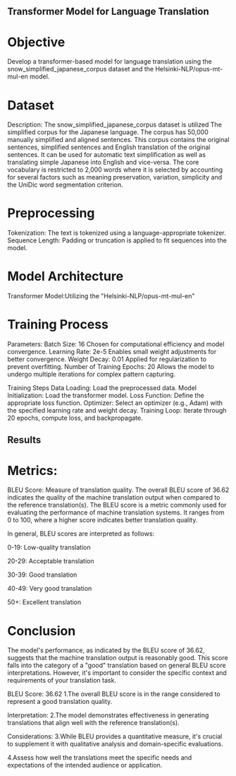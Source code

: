 ## Transformer Model for Language Translation

# Objective
Develop a transformer-based model for language translation using the snow_simplified_japanese_corpus dataset and the Helsinki-NLP/opus-mt-mul-en model.

# Dataset
Description: The snow_simplified_japanese_corpus dataset is utilized
The simplified corpus for the Japanese language. The corpus has 50,000 manually simplified and aligned sentences.
This corpus contains the original sentences, simplified sentences and English translation of the original sentences.
It can be used for automatic text simplification as well as translating simple Japanese into English and vice-versa.
The core vocabulary is restricted to 2,000 words where it is selected by accounting for several factors such as meaning preservation, variation, simplicity and the UniDic word segmentation criterion.

# Preprocessing
Tokenization: The text is tokenized using a language-appropriate tokenizer.
Sequence Length: Padding or truncation is applied to fit sequences into the model.

# Model Architecture
Transformer Model:Utilizing the "Helsinki-NLP/opus-mt-mul-en"

# Training Process
Parameters:
Batch Size: 16
  Chosen for computational efficiency and model convergence.
Learning Rate: 2e-5
  Enables small weight adjustments for better convergence.
Weight Decay: 0.01
  Applied for regularization to prevent overfitting.
Number of Training Epochs: 20
  Allows the model to undergo multiple iterations for complex pattern capturing.

Training Steps
  Data Loading: Load the preprocessed data.
  Model Initialization: Load the transformer model.
  Loss Function: Define the appropriate loss function.
  Optimizer: Select an optimizer (e.g., Adam) with the specified learning rate and weight decay.
  Training Loop: Iterate through 20 epochs, compute loss, and backpropagate.

## Results
# Metrics:
  BLEU Score: Measure of translation quality.
The overall BLEU score of 36.62 indicates the quality of the machine translation output when compared to the reference translation(s). The BLEU score is a metric commonly used for evaluating the performance of machine translation systems. It ranges from 0 to 100, where a higher score indicates better translation quality.

In general, BLEU scores are interpreted as follows:

0-19: Low-quality translation

20-29: Acceptable translation

30-39: Good translation

40-49: Very good translation

50+: Excellent translation

# Conclusion
The model's performance, as indicated by the BLEU score of 36.62, suggests that the machine translation output is reasonably good. This score falls into the category of a "good" translation based on general BLEU score interpretations. However, it's important to consider the specific context and requirements of your translation task.


BLEU Score: 36.62
1.The overall BLEU score is in the range considered to represent a good translation quality.

Interpretation:
2.The model demonstrates effectiveness in generating translations that align well with the reference translation(s).

Considerations:
3.While BLEU provides a quantitative measure, it's crucial to supplement it with qualitative analysis and domain-specific evaluations.

4.Assess how well the translations meet the specific needs and expectations of the intended audience or application.




  
